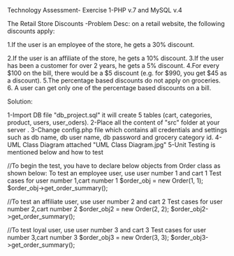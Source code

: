 Technology Assessment- Exercise 1-PHP v.7 and MySQL v.4

The Retail Store Discounts -Problem Desc: on a retail website, the following discounts apply:

1.If the user is an employee of the store, he gets a 30% discount.

2.If the user is an affiliate of the store, he gets a 10% discount.
3.If the user has been a customer for over 2 years, he gets a 5% discount.
4.For every $100 on the bill, there would be a $5 discount (e.g. for $990, you get $45 as a discount).
5.The percentage based discounts do not apply on groceries.
6. A user can get only one of the percentage based discounts on a bill.

Solution:

1-Import DB file "db_project.sql" it will create 5 tables (cart, categories, product, users, user_oders).
2-Place all the content of "src" folder at your server .
3-Change config.php file which contains all credentials and settings such as db name, db user name, db password and grocery category id. 
4-UML Class Diagram attached "UML Class Diagram.jpg" 
5-Unit Testing is mentioned below and how to test 

//To begin the test, you have to declare below objects from Order class as shown below:
To test an employee user, use user number 1 and cart 1 
Test cases for user number 1,cart number 1 
$order_obj = new Order(1, 1);
$order_obj->get_order_summary();

//To test an affiliate user, use user number 2 and cart 2 
Test cases for user number 2,cart number 2 
$order_obj2 = new Order(2, 2); 
$order_obj2->get_order_summary();

//To test loyal user, use user number 3 and cart 3 
Test cases for user number 3,cart number 3 
$order_obj3 = new Order(3, 3); 
$order_obj3->get_order_summary();
